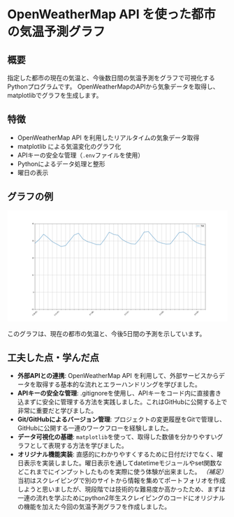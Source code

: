 # OpenWeatherMap API を使った都市の気温予測グラフ
## 概要
指定した都市の現在の気温と、今後数日間の気温予測をグラフで可視化するPythonプログラムです。
OpenWeatherMapのAPIから気象データを取得し、matplotlibでグラフを生成します。

## 特徴
* OpenWeatherMap API を利用したリアルタイムの気象データ取得
* matplotlib による気温変化のグラフ化
* APIキーの安全な管理（`.env`ファイルを使用）
* Pythonによるデータ処理と整形
* 曜日の表示

## グラフの例

![気温予測グラフ](Figure_1.png)

このグラフは、現在の都市の気温と、今後5日間の予測を示しています。

## 工夫した点・学んだ点

* **外部APIとの連携**: OpenWeatherMap API を利用して、外部サービスからデータを取得する基本的な流れとエラーハンドリングを学びました。
* **APIキーの安全な管理**: .gitignoreを使用し、APIキーをコード内に直接書き込まずに安全に管理する方法を実践しました。これはGitHubに公開する上で非常に重要だと学びました。
* **Git/GitHubによるバージョン管理**: プロジェクトの変更履歴をGitで管理し、GitHubに公開する一連のワークフローを経験しました。
* **データ可視化の基礎**: `matplotlib`を使って、取得した数値を分かりやすいグラフとして表現する方法を学びました。
* **オリジナル機能実装**: 直感的にわかりやすくするために日付だけでなく、曜日表示を実装しました。曜日表示を通してdatetimeモジュールやset関数などこれまでにインプットしたものを実際に使う体験が出来ました。
*（補足）*
当初はスクレイピングで別のサイトから情報を集めてポートフォリオを作成しようと思いましたが、現段階では技術的な難易度か高かったため、まずは一連の流れを学ぶためにpython2年生スクレイピングのコードにオリジナルの機能を加えた今回の気温予測グラフを作成しました。